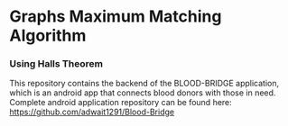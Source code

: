 # Graphs Maximum Matching Algorithm
### Using Halls Theorem

This repository contains the backend of the BLOOD-BRIDGE application, which is an android app that connects blood donors with those in need. <br>
Complete android application repository can be found here: https://github.com/adwait1291/Blood-Bridge
